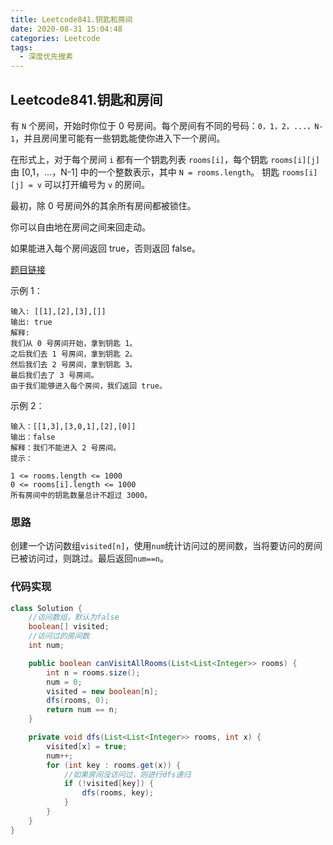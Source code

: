 ```yaml
---
title: Leetcode841.钥匙和房间
date: 2020-08-31 15:04:48
categories: Leetcode
tags:
  - 深度优先搜素
---
```


## Leetcode841.钥匙和房间

有 `N` 个房间，开始时你位于 0 号房间。每个房间有不同的号码：`0，1，2，...，N-1`，并且房间里可能有一些钥匙能使你进入下一个房间。

在形式上，对于每个房间 `i` 都有一个钥匙列表 `rooms[i]`，每个钥匙 `rooms[i][j]` 由 [0,1，...，N-1] 中的一个整数表示，其中 `N = rooms.length`。 钥匙 `rooms[i][j] = v` 可以打开编号为 `v` 的房间。

最初，除 0 号房间外的其余所有房间都被锁住。

你可以自由地在房间之间来回走动。

如果能进入每个房间返回 true，否则返回 false。

[题目链接](https://leetcode-cn.com/problems/keys-and-rooms)

<!--more-->

示例 1：

```
输入: [[1],[2],[3],[]]
输出: true
解释:  
我们从 0 号房间开始，拿到钥匙 1。
之后我们去 1 号房间，拿到钥匙 2。
然后我们去 2 号房间，拿到钥匙 3。
最后我们去了 3 号房间。
由于我们能够进入每个房间，我们返回 true。
```



示例 2：

```
输入：[[1,3],[3,0,1],[2],[0]]
输出：false
解释：我们不能进入 2 号房间。
提示：

1 <= rooms.length <= 1000
0 <= rooms[i].length <= 1000
所有房间中的钥匙数量总计不超过 3000。
```



### 思路

创建一个访问数组`visited[n]`，使用`num`统计访问过的房间数，当将要访问的房间已被访问过，则跳过。最后返回`num==n`。



### 代码实现

```java
class Solution {
    //访问数组，默认为false
    boolean[] visited;
    //访问过的房间数
    int num;

    public boolean canVisitAllRooms(List<List<Integer>> rooms) {
        int n = rooms.size();
        num = 0;
        visited = new boolean[n];
        dfs(rooms, 0);
        return num == n;
    }

    private void dfs(List<List<Integer>> rooms, int x) {
        visited[x] = true;
        num++;
        for (int key : rooms.get(x)) {
            //如果房间没访问过，则进行dfs递归
            if (!visited[key]) {
                dfs(rooms, key);
            }
        }
    } 
}
```

